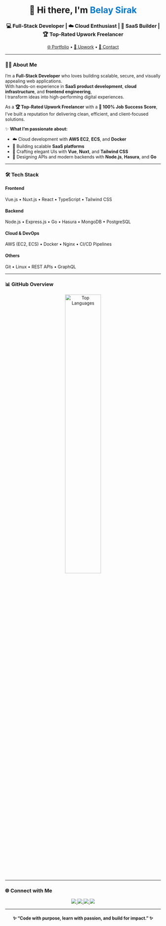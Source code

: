 <!-- Profile Header -->
<h1 align="center">👋 Hi there, I'm <span style="color:#007acc;">Belay Sirak</span></h1>
<h3 align="center">💻 Full-Stack Developer | ☁️ Cloud Enthusiast | 🧠 SaaS Builder | 🏆 Top-Rated Upwork Freelancer</h3>

<p align="center">
  <a href="https://www.belay-sirak.com" target="_blank">🌐 Portfolio</a> •
  <a href="https://www.upwork.com/freelancers/belay" target="_blank">💼 Upwork</a> •
  <a href="mailto:belay1.sirak2.tsige3@gmail.com">📧 Contact</a>
</p>

---

### 🧑‍💻 About Me

I’m a **Full-Stack Developer** who loves building scalable, secure, and visually appealing web applications.  
With hands-on experience in **SaaS product development**, **cloud infrastructure**, and **frontend engineering**,  
I transform ideas into high-performing digital experiences.

As a **🏆 Top-Rated Upwork Freelancer** with a **💯 100% Job Success Score**,  
I’ve built a reputation for delivering clean, efficient, and client-focused solutions.

✨ **What I’m passionate about:**
- ☁️ Cloud development with **AWS EC2**, **ECS**, and **Docker**
- 🧩 Building scalable **SaaS platforms**
- 🎨 Crafting elegant UIs with **Vue**, **Nuxt**, and **Tailwind CSS**
- 🔗 Designing APIs and modern backends with **Node.js**, **Hasura**, and **Go**

---

### 🛠️ Tech Stack

#### **Frontend**
Vue.js • Nuxt.js • React • TypeScript • Tailwind CSS  

#### **Backend**
Node.js • Express.js • Go • Hasura • MongoDB • PostgreSQL  

#### **Cloud & DevOps**
AWS (EC2, ECS) • Docker • Nginx • CI/CD Pipelines  

#### **Others**
Git • Linux • REST APIs • GraphQL  

---

### 📊 GitHub Overview

<p align="center">
  <img src="https://github-readme-stats.vercel.app/api/top-langs/?username=belay09&layout=compact&theme=tokyonight&hide_border=true&border_radius=12" width="48%" alt="Top Languages" />
</p>

---

### 🌐 Connect with Me

<p align="center">
  <a href="https://www.belay-sirak.com" target="_blank">
    <img src="https://img.shields.io/badge/-My%20Portfolio-1E90FF?style=for-the-badge&logo=firefox-browser&logoColor=white" />
  </a>
  <a href="https://github.com/belay09" target="_blank">
    <img src="https://img.shields.io/badge/-GitHub-181717?style=for-the-badge&logo=github" />
  </a>
  <a href="https://www.upwork.com/freelancers/belay" target="_blank">
    <img src="https://img.shields.io/badge/-Upwork%20Top%20Rated-6FDA44?style=for-the-badge&logo=upwork&logoColor=white" />
  </a>
  <a href="mailto:belay1.sirak2.tsige3@gmail.com">
    <img src="https://img.shields.io/badge/-Email%20Me-D14836?style=for-the-badge&logo=gmail&logoColor=white" />
  </a>
</p>

---

<h4 align="center">✨ “Code with purpose, learn with passion, and build for impact.” ✨</h4>
